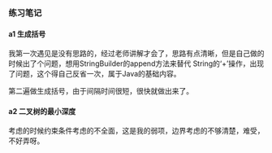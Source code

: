 ### 练习笔记

#### a1 生成括号

我第一次遇见是没有思路的，经过老师讲解才会了，思路有点清晰，但是自己做的时候出了个问题，想用StringBuilder的append方法来替代
String的‘+’操作，出现了问题，这个得自己反省一次，属于Java的基础内容。

第二遍做生成括号，由于间隔时间很短，很快就做出来了。

#### a2 二叉树的最小深度

考虑的时候约束条件考虑的不全面，这是我的弱项，边界考虑的不够清楚，难受，不好弄呀。